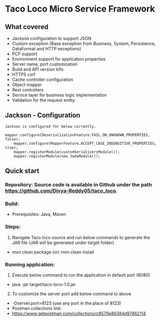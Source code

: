 # Taco Loco Micro Service Framework

## What covered

* Jackson configuration to support JSON 
* Custom exception (Base exception from Business, System, Persistence, DataFormat and HTTP exceptions) 
* PCF support 
* Environment support for application.properties 
* Server name, port customization 
* Build and API version info 
* HTTPS csrf 
* Cache controller configuration 
* Object mapper 
* Rest controllers 
* Service layer for business logic implementation 
* Validation for the request entity 

## Jackson - Configuration

    Jackson is configured for below currently.
        mapper.configure(DeserializationFeature.FAIL_ON_UNKNOWN_PROPERTIES, false);
        mapper.configure(MapperFeature.ACCEPT_CASE_INSENSITIVE_PROPERTIES, true);
        mapper.registerModule(customSerializersModule());
        mapper.registerModule(new JodaModule());

## Quick start 

### Repository: Source code is available in Github under the path https://github.com/Divya-Reddy05/taco_loco. 
### Build: 
* 	Prerequisites: Java, Maven 
###	Steps: 
 1.	Navigate Taco loco source and run below commands to generate the JAR file (JAR will be generated under target folder) 
* mvn clean package (or) mvn clean install 

### Running application: 
 1.	Execute below command to run the application in default port (8080) 
*   java -jar target/taco-loco-1.0.jar 
 2.	To customize the server port add below command to above 
* -Dserver.port=8123 (use any port in the place of 8123) 
* Postman collections link: 
* 	https://www.getpostman.com/collections/c8579e86384d97862114 
